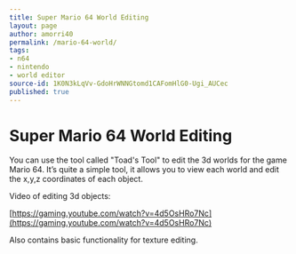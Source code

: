 ```yaml
---
title: Super Mario 64 World Editing
layout: page
author: amorri40
permalink: /mario-64-world/
tags:
- n64
- nintendo
- world editor
source-id: 1K0N3kLqVv-GdoHrWNNGtomd1CAFomHlG0-Ugi_AUCec
published: true
---
```

# Super Mario 64 World Editing

You can use the tool called "Toad's Tool" to edit the 3d worlds for the game Mario 64. It’s quite a simple tool, it allows you to view each world and edit the x,y,z coordinates of each object.

Video of editing 3d objects:

[https://gaming.youtube.com/watch?v=4d5OsHRo7Nc](https://gaming.youtube.com/watch?v=4d5OsHRo7Nc)

Also contains basic functionality for texture editing.

